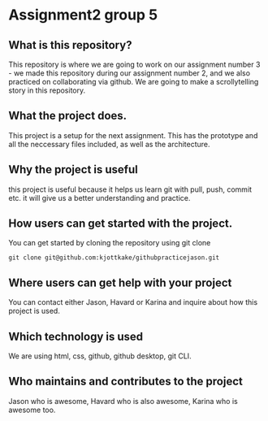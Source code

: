 # Assignment2 group 5

## What is this repository? 
This repository is where we are going to work on our assignment number 3 - we made this repository during our assignment number 2, and we also practiced on collaborating via github. We are going to make a scrollytelling story in this repository.


## What the project does. 
This project is a setup for the next assignment. This has the prototype and all the neccessary files included, as well as the architecture. 

## Why the project is useful
this project is useful because it helps us learn git with pull, push, commit etc. it will give us a better understanding and practice.
## How users can get started with the project.
You can get started by cloning the repository using git clone
```
git clone git@github.com:kjottkake/githubpracticejason.git
```


## Where users can get help with your project
You can contact either Jason, Havard or Karina and inquire about how this project is used.

## Which technology is used
We are using html, css, github, github desktop, git CLI.

## Who maintains and contributes to the project
Jason who is awesome, Havard who is also awesome, Karina who is awesome too.